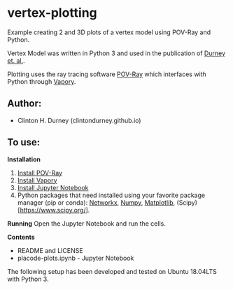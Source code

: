 # vertex-plotting
Example creating 2 and 3D plots of a vertex model using POV-Ray and Python.

Vertex Model was written in Python 3 and used in the publication of [Durney et. al.](https://iopscience.iop.org/article/10.1088/1478-3975/abfa69/meta). 

Plotting uses the ray tracing software [POV-Ray](http://www.povray.org/) which interfaces with Python through [Vapory](https://github.com/Zulko/vapory).

## Author:
* Clinton H. Durney (clintondurney.github.io)

## To use:
__Installation__
1. [Install POV-Ray](http://www.povray.org/download/)
2. [Install Vapory](https://github.com/Zulko/vapory)
3. [Install Jupyter Notebook](https://jupyter.org/install.html)
4. Python packages that need installed using your favorite package manager (pip or conda): [Networkx](https://networkx.org/), [Numpy](https://numpy.org/), [Matplotlib](https://matplotlib.org/), (Scipy)[https://www.scipy.org/].

__Running__
Open the Jupyter Notebook and run the cells. 

__Contents__
* README and LICENSE
* placode-plots.ipynb - Jupyter Notebook

The following setup has been developed and tested on Ubuntu 18.04LTS with Python 3. 


